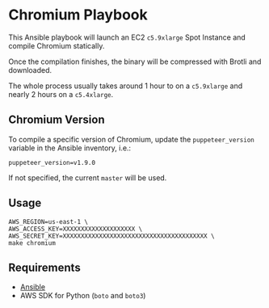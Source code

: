 # Chromium Playbook

This Ansible playbook will launch an EC2 `c5.9xlarge` Spot Instance and compile Chromium statically.

Once the compilation finishes, the binary will be compressed with Brotli and downloaded.

The whole process usually takes around 1 hour to on a `c5.9xlarge` and nearly 2 hours on a `c5.4xlarge`.

## Chromium Version

To compile a specific version of Chromium, update the `puppeteer_version` variable in the Ansible inventory, i.e.:

```shell
puppeteer_version=v1.9.0
```

If not specified, the current `master` will be used.

## Usage

```shell
AWS_REGION=us-east-1 \
AWS_ACCESS_KEY=XXXXXXXXXXXXXXXXXXXX \
AWS_SECRET_KEY=XXXXXXXXXXXXXXXXXXXXXXXXXXXXXXXXXXXXXXXX \
make chromium
```

## Requirements

- [Ansible](http://docs.ansible.com/ansible/latest/intro_installation.html#latest-releases-via-apt-ubuntu)
- AWS SDK for Python (`boto` and `boto3`)
